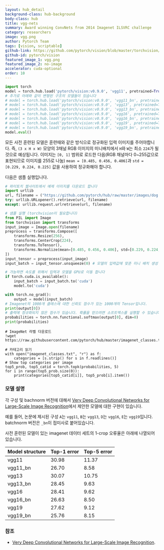 ```yaml
---
layout: hub_detail
background-class: hub-background
body-class: hub
title: vgg-nets
summary: Award winning ConvNets from 2014 Imagenet ILSVRC challenge
category: researchers
image: vgg.png
author: Pytorch Team
tags: [vision, scriptable]
github-link: https://github.com/pytorch/vision/blob/master/torchvision/models/vgg.py
github-id: pytorch/vision
featured_image_1: vgg.png
featured_image_2: no-image
accelerator: cuda-optional
order: 10
---
```


```python
import torch
model = torch.hub.load('pytorch/vision:v0.9.0', 'vgg11', pretrained=True)
# 추가로 아래와 같이 변형된 구조의 모델들이 있습니다
# model = torch.hub.load('pytorch/vision:v0.9.0', 'vgg11_bn', pretrained=True)
# model = torch.hub.load('pytorch/vision:v0.9.0', 'vgg13', pretrained=True)
# model = torch.hub.load('pytorch/vision:v0.9.0', 'vgg13_bn', pretrained=True)
# model = torch.hub.load('pytorch/vision:v0.9.0', 'vgg16', pretrained=True)
# model = torch.hub.load('pytorch/vision:v0.9.0', 'vgg16_bn', pretrained=True)
# model = torch.hub.load('pytorch/vision:v0.9.0', 'vgg19', pretrained=True)
# model = torch.hub.load('pytorch/vision:v0.9.0', 'vgg19_bn', pretrained=True)
model.eval()
```

모든 사전 훈련된 모델은 훈련때와 같은 방식으로 정규화된 입력 이미지를 주어야합니다.
즉, `(3 x H x W)` 모양의 3채널 RGB 이미지의 미니배치에서 `H`와 `W`는 최소 `224`가 될 것으로 예상됩니다.
이미지는 `[0, 1]` 범위로 로드한 다음(RGB 채널마다 0~255값으로 표현되므로 이미지를 255로 나눔) `mean = [0.485, 0.456, 0.406]`과 `std = [0.229, 0.224, 0.225]` 값을 사용하여 정규화해야 합니다.

다음은 샘플 실행입니다.

```python
# 파이토치 웹사이트에서 예제 이미지를 다운로드 합니다
import urllib
url, filename = ("https://github.com/pytorch/hub/raw/master/images/dog.jpg", "dog.jpg")
try: urllib.URLopener().retrieve(url, filename)
except: urllib.request.urlretrieve(url, filename)
```

```python
# 샘플 실행 (torchvision이 필요합니다)
from PIL import Image
from torchvision import transforms
input_image = Image.open(filename)
preprocess = transforms.Compose([
    transforms.Resize(256),
    transforms.CenterCrop(224),
    transforms.ToTensor(),
    transforms.Normalize(mean=[0.485, 0.456, 0.406], std=[0.229, 0.224, 0.225]),
])
input_tensor = preprocess(input_image)
input_batch = input_tensor.unsqueeze(0) # 모델의 입력값에 맞춘 미니 배치 생성

# 가능하면 속도를 위해서 입력과 모델을 GPU로 이동 합니다
if torch.cuda.is_available():
    input_batch = input_batch.to('cuda')
    model.to('cuda')

with torch.no_grad():
    output = model(input_batch)
# Imagenet의 1000개 클래스에 대한 신뢰도 점수가 있는 1000개의 Tensor입니다.
print(output[0])
# 출력에 정규화되지 않은 점수가 있습니다. 확률을 얻으려면 소프트맥스를 실행할 수 있습니다.
probabilities = torch.nn.functional.softmax(output[0], dim=0)
print(probabilities)
```

```
# ImageNet 라벨 다운로드
!wget https://raw.githubusercontent.com/pytorch/hub/master/imagenet_classes.txt
```

```
# 카테고리 읽기
with open("imagenet_classes.txt", "r") as f:
    categories = [s.strip() for s in f.readlines()]
# Show top categories per image
top5_prob, top5_catid = torch.topk(probabilities, 5)
for i in range(top5_prob.size(0)):
    print(categories[top5_catid[i]], top5_prob[i].item())
```

### 모델 설명

각 구성 및 bachnorm 버전에 대해서 [Very Deep Convolutional Networks for Large-Scale Image Recognition](https://arxiv.org/abs/1409.1556)에서 제안한 모델에 대한 구현이 있습니다.

예를 들어, 논문에 제시된 구성 `A`는 `vgg11`, `B`는 `vgg13`, `D`는 `vgg16`, `E`는 `vgg19`입니다. 
batchnorm 버전은 `_bn`이 접미사로 붙어있습니다.

사전 훈련된 모델이 있는 imagenet 데이터 세트의 1-crop 오류율은 아래에 나열되어 있습니다.

| Model structure | Top-1 error | Top-5 error |
| --------------- | ----------- | ----------- |
|  vgg11          | 30.98       | 11.37       |
|  vgg11_bn       | 26.70       | 8.58        |
|  vgg13          | 30.07       | 10.75       |
|  vgg13_bn       | 28.45       | 9.63        |
|  vgg16          | 28.41       | 9.62        |
|  vgg16_bn       | 26.63       | 8.50        |
|  vgg19          | 27.62       | 9.12        |
|  vgg19_bn       | 25.76       | 8.15        |

### 참조

- [Very Deep Convolutional Networks for Large-Scale Image Recognition](https://arxiv.org/abs/1409.1556).
